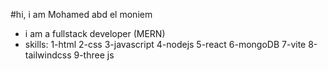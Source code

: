 #hi, i am Mohamed abd el moniem 
- i am  a fullstack developer (MERN)
- skills:
    1-html
    2-css
    3-javascript
    4-nodejs
    5-react
    6-mongoDB
    7-vite
    8-tailwindcss
    9-three js

  
  
  


<!---
El-hag-youssef/El-hag-youssef is a ✨ special ✨ repository because its `README.md` (this file) appears on your GitHub profile.
You can click the Preview link to take a look at your changes.
--->
